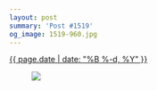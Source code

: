 ```yaml
---
layout: post
summary: 'Post #1519'
og_image: 1519-960.jpg
---
```


<div class="post">
 <time>
  <a href="/1519">
   {{ page.date | date: "%B %-d, %Y" }}
  </a>
 </time>
 <a href="/1519">
  <figure data-taken="11/15/2021">
   <img sizes="(min-width: 700px) 50vw, calc(100vw - 2rem)" src="{{ site.assets_url }}/1519-480.jpg" srcset="{{ site.assets_url }}/1519-240.jpg 240w, {{ site.assets_url }}/1519-480.jpg 480w, {{ site.assets_url }}/1519-720.jpg 720w, {{ site.assets_url }}/1519-960.jpg 960w"/>
  </figure>
 </a>
</div>
